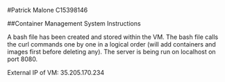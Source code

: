 #Patrick Malone C15398146

##Container Management System Instructions

A bash file has been created and stored within the VM. The bash file calls the curl 
commands one by one in a logical order (will add containers and images first before
deleting any). The server is being run on localhost on port 8080.

External IP of VM: 35.205.170.234 
